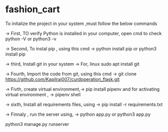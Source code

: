 # fashion_cart
 
To initalize the project in your system ,must follow the below commands

-> First, TO verify Python is installed in your computer, open cmd to check python -V or python3 -v

-> Second, To instal pip , using this cmd -> python install pip or python3 install pip

-> third, Install git in your system -> For, linux sudo apt install git

-> Fourth, Import the code from git, using this cmd -> git clone https://github.com/Kapilraj007/curdoperation_flask.git

-> Fivth, create virtual environment,-> pip install pipenv and for activating virtual environment , -> pipenv shell

-> sixth, Install all requirements files, using -> pip install -r requirements.txt

-> Finnaly , run the server using, -> python app.py or python3 app.py

python3 manage.py runserver
